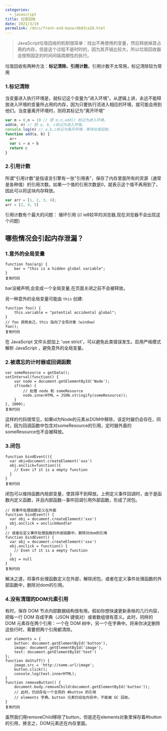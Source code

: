 ```yaml
---
categories:
  - javascript
title: 垃圾回收
date: 2021/3/19
permalink: /docs/front-end-base/db83ca28.html
---
```


> JavaScript垃圾回收的机制很简单：找出不再使用的变量，然后释放掉其占用的内存，但是这个过程不是时时的，因为其开销比较大，所以垃圾回收器会按照固定的时间间隔周期性的执行。



垃圾回收有两种方法：**标记清除、引用计数**。引用计数不太常用，标记清除较为常用

### 1.标记清除

当变量进入执行环境是，就标记这个变量为“进入环境”。从逻辑上讲，永远不能释放进入环境的变量所占用的内存，因为只要执行流进入相应的环境，就可能会用到他们。当变量离开环境时，则将其标记为“离开环境”

```js
var m = 0,n = 19 // 把 m,n,add() 标记为进入环境。
add(m, n) // 把 a, b, c标记为进入环境。
console.log(n) // a,b,c标记为离开环境，等待垃圾回收。
function add(a, b) {
  a++
  var c = a + b
  return c
}
```

### 2.引用计数

所谓"引用计数"是指语言引擎有一张"引用表"，保存了内存里面所有的资源（通常是各种值）的引用次数。如果一个值的引用次数是0，就表示这个值不再用到了，因此可以将这块内存释放。

```js
var arr = [1, 2, 3, 4];
arr = [2, 4, 5]
```

引用计数有个最大的问题： 循环引用 (// ie8较早的浏览器,现在浏览器不会出现这个问题)

## 哪些情况会引起内存泄漏？

### 1.意外的全局变量

```
function foo(arg) {
    bar = "this is a hidden global variable";
}
复制代码
```

bar没被声明,会变成一个全局变量,在页面关闭之前不会被释放。

另一种意外的全局变量可能由 `this` 创建:

```
function foo() {
    this.variable = "potential accidental global";
}
// foo 调用自己，this 指向了全局对象（window）
foo();
复制代码
```

在 JavaScript 文件头部加上 'use strict'，可以避免此类错误发生。启用严格模式解析 JavaScript ，避免意外的全局变量。

### 2.被遗忘的计时器或回调函数

```
var someResource = getData();
setInterval(function() {
    var node = document.getElementById('Node');
    if(node) {
        // 处理 node 和 someResource
        node.innerHTML = JSON.stringify(someResource));
    }
}, 1000);
复制代码
```

这样的代码很常见，如果id为Node的元素从DOM中移除，该定时器仍会存在，同时，因为回调函数中包含对someResource的引用，定时器外面的someResource也不会被释放。

### 3.闭包

```
function bindEvent(){
  var obj=document.createElement('xxx')
  obj.onclick=function(){
    // Even if it is a empty function
  }
}
复制代码
```

闭包可以维持函数内局部变量，使其得不到释放。上例定义事件回调时，由于是函数内定义函数，并且内部函数--事件回调引用外部函数，形成了闭包。

```
// 将事件处理函数定义在外面
function bindEvent() {
  var obj = document.createElement('xxx')
  obj.onclick = onclickHandler
}
// 或者在定义事件处理函数的外部函数中，删除对dom的引用
function bindEvent() {
  var obj = document.createElement('xxx')
  obj.onclick = function() {
    // Even if it is a empty function
  }
  obj = null
}
复制代码
```

解决之道，将事件处理函数定义在外部，解除闭包，或者在定义事件处理函数的外部函数中，删除对dom的引用。

### 4.没有清理的DOM元素引用

有时，保存 DOM 节点内部数据结构很有用。假如你想快速更新表格的几行内容，把每一行 DOM 存成字典（JSON 键值对）或者数组很有意义。此时，同样的 DOM 元素存在两个引用：一个在 DOM 树中，另一个在字典中。将来你决定删除这些行时，需要把两个引用都清除。

```
var elements = {
    button: document.getElementById('button'),
    image: document.getElementById('image'),
    text: document.getElementById('text')
};
function doStuff() {
    image.src = 'http://some.url/image';
    button.click();
    console.log(text.innerHTML);
}
function removeButton() {
    document.body.removeChild(document.getElementById('button'));
    // 此时，仍旧存在一个全局的 #button 的引用
    // elements 字典。button 元素仍旧在内存中，不能被 GC 回收。
}
复制代码
```

虽然我们用removeChild移除了button，但是还在elements对象里保存着#button的引用，换言之，DOM元素还在内存里面。

